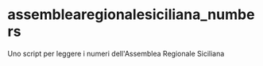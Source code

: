 # assemblearegionalesiciliana_numbers
Uno script per leggere i numeri dell'Assemblea Regionale Siciliana
